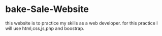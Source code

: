 # bake-Sale-Website
this website is to practice my skills as a web developer. for this practice I will use html,css,js,php and boostrap.
